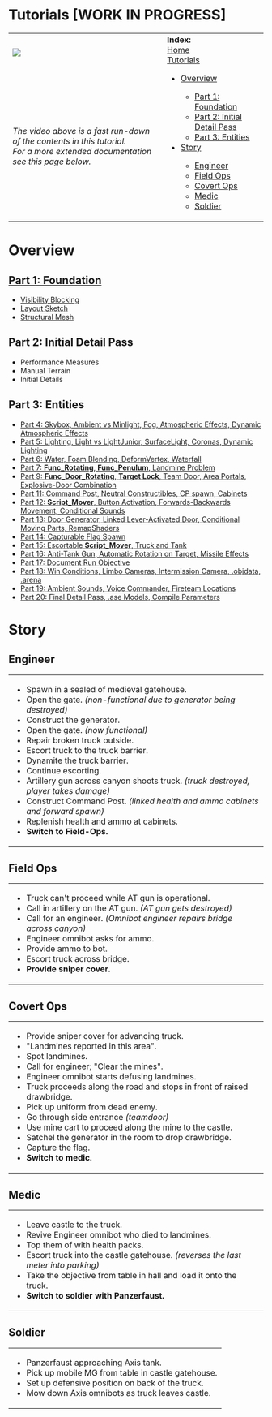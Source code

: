 Tutorials **[WORK IN PROGRESS]**
==========

<table>
 <tr>
  <td><a href="https://www.youtube.com/watch?v=J_zbXCt7Kv0"><img src="http://img.youtube.com/vi/J_zbXCt7Kv0/0.jpg"></a></td>
  <td rowspan="2"> <b>Index:</b><br>
   <a href="https://github.com/realkemon/home">Home</a><br>
   <a href="https://github.com/realkemon/home/blob/master/pages/tutorials.md">Tutorials</a><br>
   <ul>
    <li><a href="https://github.com/realkemon/home/blob/master/pages/tutorials.md#overview">Overview</a></li>
    <ul>
    <li><a href="https://github.com/realkemon/home/blob/master/pages/tut_part1.md">Part 1: Foundation</a></li>
    <li><a href="https://github.com/realkemon/home/blob/master/pages/tut_part2.md">Part 2: Initial Detail Pass</a></li>
    <li><a href="https://github.com/realkemon/home/blob/master/pages/tut_part3.md">Part 3: Entities</a></li>
    </ul>
   <li><a href="https://github.com/realkemon/home/blob/master/pages/tutorials.md#story">Story</a></li>
    <ul>
    <li><a href="https://github.com/realkemon/home/blob/master/pages/tutorials.md#engineer">Engineer</a></li>
    <li><a href="https://github.com/realkemon/home/blob/master/pages/tutorials.md#field-ops">Field Ops</a></li>
    <li><a href="https://github.com/realkemon/home/blob/master/pages/tutorials.md#covert-ops">Covert Ops</a></li>
     <li><a href="https://github.com/realkemon/home/blob/master/pages/tutorials.md#medic">Medic</a></li>
     <li><a href="https://github.com/realkemon/home/blob/master/pages/tutorials.md#soldier">Soldier</a></li>
    </ul>
 </td>
 </tr>
 <tr>
  <td><i>The video above is a fast run-down of the contents in this tutorial. <br> For a more extended documentation see this page below.</td>
 </tr>
</table>
 
# Overview

[Part 1: Foundation](https://github.com/realkemon/home/blob/master/pages/tut_part1.md)
------

<ul>
 <li><a href="https://github.com/realkemon/home/blob/master/pages/tut_part1_1.md">Visibility Blocking</a></li>
 <li><a href="https://github.com/realkemon/home/blob/master/pages/tut_part1_2.md">Layout Sketch</a></li>
 <li><a href="https://github.com/realkemon/home/blob/master/pages/tut_part1_3.md">Structural Mesh</a></li>
</ul>

Part 2: Initial Detail Pass
------

<ul>
 <li>Performance Measures</li>
 <li>Manual Terrain</li>
 <li>Initial Details</li>
</ul>

Part 3: Entities
------



* [Part 4: Skybox, Ambient vs Minlight, Fog, Atmospheric Effects, Dynamic Atmospheric Effects](https://github.com/realkemon/home/blob/master/pages/tut_part4.md)
* [Part 5: Lighting, Light vs LightJunior, SurfaceLight, Coronas, Dynamic Lighting](https://github.com/realkemon/home/blob/master/pages/tut_part5.md)
* [Part 6: Water, Foam Blending, DeformVertex, Waterfall](https://github.com/realkemon/home/blob/master/pages/tut_part6.md)
* [Part 7: **Func_Rotating**, **Func_Penulum**, Landmine Problem](https://github.com/realkemon/home/blob/master/pages/tut_part7.md)
* [Part 9: **Func_Door_Rotating**, **Target Lock**, Team Door, Area Portals, Explosive-Door Combination](https://github.com/realkemon/home/blob/master/pages/tut_part9.md)
* [Part 11: Command Post, Neutral Constructibles, CP spawn, Cabinets](https://github.com/realkemon/home/blob/master/pages/tut_part11.md)
* [Part 12: **Script_Mover**, Button Activation, Forwards-Backwards Movement, Conditional Sounds](https://github.com/realkemon/home/blob/master/pages/tut_part12.md)
* [Part 13: Door Generator, Linked Lever-Activated Door, Conditional Moving Parts, RemapShaders](https://github.com/realkemon/home/blob/master/pages/tut_part13.md)
* [Part 14: Capturable Flag Spawn](https://github.com/realkemon/home/blob/master/pages/tut_part14.md)
* [Part 15: Escortable **Script_Mover**, Truck and Tank](https://github.com/realkemon/home/blob/master/pages/tut_part15.md)
* [Part 16: Anti-Tank Gun, Automatic Rotation on Target, Missile Effects](https://github.com/realkemon/home/blob/master/pages/tut_part16.md)
* [Part 17: Document Run Objective](https://github.com/realkemon/home/blob/master/pages/tut_part17.md)
* [Part 18: Win Conditions, Limbo Cameras, Intermission Camera, .objdata, .arena](https://github.com/realkemon/home/blob/master/pages/tut_part18.md)
* [Part 19: Ambient Sounds, Voice Commander, Fireteam Locations](https://github.com/realkemon/home/blob/master/pages/tut_part19.md)
* [Part 20: Final Detail Pass, .ase Models, Compile Parameters](https://github.com/realkemon/home/blob/master/pages/tut_part20.md)



# Story

## Engineer

<table>
 <tr>
  <td>
   <ul>
    <li>Spawn in a sealed of medieval gatehouse.</li>
    <li>Open the gate. <i>(non-functional due to generator being destroyed)</i></li>
    <li>Construct the generator.</li>
    <li>Open the gate. <i>(now functional)</i></li>
    <li>Repair broken truck outside.</li>
    <li>Escort truck to the truck barrier.</li>
    <li>Dynamite the truck barrier.</li>
    <li>Continue escorting.</li>
    <li>Artillery gun across canyon shoots truck. <i>(truck destroyed, player takes damage)</i></li>
    <li>Construct Command Post. <i>(linked health and ammo cabinets and forward spawn)</i></li>
    <li>Replenish health and ammo at cabinets.</li>
    <li><b>Switch to Field-Ops.</b></li>
   </ul>
  </td>
 </tr>
 </table>
 
 ## Field Ops

<table>
 <tr>
  <td>
   <ul>
    <li>Truck can't proceed while AT gun is operational.</li>
    <li>Call in artillery on the AT gun. <i>(AT gun gets destroyed)</i></li>
    <li>Call for an engineer. <i>(Omnibot engineer repairs bridge across canyon)</i></li>
    <li>Engineer omnibot asks for ammo.</li>
    <li>Provide ammo to bot.</li>
    <li>Escort truck across bridge.</li>
    <li><b>Provide sniper cover.</b></li>
   </ul>
  </td>
 </tr>
 </table>
 
 ## Covert Ops

<table>
 <tr>
  <td>
   <ul>
    <li>Provide sniper cover for advancing truck.</li>
    <li>"Landmines reported in this area".</li>
    <li>Spot landmines.</li>
    <li>Call for engineer; "Clear the mines".</li>
    <li>Engineer omnibot starts defusing landmines.</li>
    <li>Truck proceeds along the road and stops in front of raised drawbridge.</li>
    <li>Pick up uniform from dead enemy.</li>
    <li>Go through side entrance <i>(teamdoor)</i></li>
    <li>Use mine cart to proceed along the mine to the castle.</li>
    <li>Satchel the generator in the room to drop drawbridge.</li>
    <li>Capture the flag.</li>
    <li><b>Switch to medic.</b></li>
   </ul>
  </td>
 </tr>
 </table>
 
 ## Medic
 
<table>
 <tr>
  <td>
   <ul>
    <li>Leave castle to the truck.</li>
    <li>Revive Engineer omnibot who died to landmines.</li>
    <li>Top them of with health packs.</li>
    <li>Escort truck into the castle gatehouse. <i>(reverses the last meter into parking)</i></li>
    <li>Take the objective from table in hall and load it onto the truck.</li>
    <li><b>Switch to soldier with Panzerfaust.</b></li>
   </ul>
  </td>
 </tr>
 </table>
 
 ## Soldier
 
<table>
 <tr>
  <td>
   <ul>
    <li>Panzerfaust approaching Axis tank.</li>
    <li>Pick up mobile MG from table in castle gatehouse.</li>
    <li>Set up defensive position on back of the truck.</li>
    <li>Mow down Axis omnibots as truck leaves castle.</li>
   </ul>
  </td>
 </tr>
 </table>
